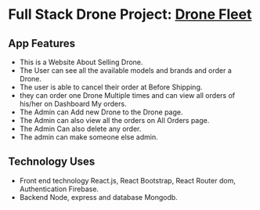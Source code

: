 # Full Stack Drone Project: [Drone Fleet](https://drone-fleet.web.app/)

## App Features
* This is a Website About Selling Drone.
* The User can see all the available models and brands and order a Drone.
* The user is able to cancel their order at Before Shipping.
* they can order one Drone Multiple times and can view all orders of his/her on Dashboard My orders.
* The Admin can Add new Drone to the Drone page.
* The Admin can also view all the orders on All Orders page.
* The Admin Can also delete any order.
* The admin can make someone else admin.


## Technology Uses
* Front end technology React.js, React Bootstrap, React Router dom, Authentication Firebase.
* Backend Node, express and database Mongodb.